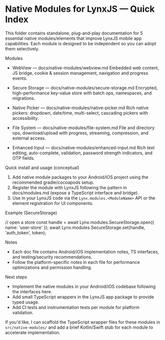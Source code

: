 # Native Modules for LynxJS — Quick Index

This folder contains standalone, plug-and-play documentation for 5 essential native modules/elements that improve LynxJS mobile app capabilities. Each module is designed to be independent so you can adopt them selectively.

Modules

- WebView — docs/native-modules/webview.md
  Embedded web content, JS bridge, cookie & session management, navigation and progress events.

- Secure Storage — docs/native-modules/secure-storage.md
  Encrypted, high-performance key-value store with batch ops, namespaces, and migrations.

- Native Picker — docs/native-modules/native-picker.md
  Rich native pickers: dropdown, date/time, multi-select, cascading pickers with accessibility.

- File System — docs/native-modules/file-system.md
  File and directory ops, download/upload with progress, streaming, compression, and external access.

- Enhanced Input — docs/native-modules/enhanced-input.md
  Rich text editing, auto-complete, validation, password strength indicators, and OTP fields.

Quick install and usage (conceptual)

1. Add native module packages to your Android/iOS project using the recommended gradle/cocoapods setup.
2. Register the module with LynxJS following the pattern in docs/modules.md (expose a TypeScript interface and bridge).
3. Use in your LynxJS code via the `Lynx.modules.<ModuleName>` API or the element registration for UI components.

Example (SecureStorage)

// open a store
const handle = await Lynx.modules.SecureStorage.open({ name: 'user-store' });
await Lynx.modules.SecureStorage.set(handle, 'auth_token', token);

Notes

- Each doc file contains Android/iOS implementation notes, TS interfaces, and testing/security recommendations.
- Follow the platform-specific notes in each file for performance optimizations and permission handling.

Next steps

- Implement the native modules in your Android/iOS codebase following the interfaces here.
- Add small TypeScript wrappers in the LynxJS app package to provide typed usage.
- Add CI tests and instrumentation tests per module for platform validation.

If you'd like, I can scaffold the TypeScript wrapper files for these modules in `src/native-modules/` and add a brief Kotlin/Swift stub for each module to accelerate implementation.
